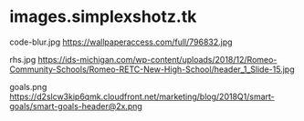 # images.simplexshotz.tk

code-blur.jpg
https://wallpaperaccess.com/full/796832.jpg

rhs.jpg
https://ids-michigan.com/wp-content/uploads/2018/12/Romeo-Community-Schools/Romeo-RETC-New-High-School/header_1_Slide-15.jpg

goals.png
https://d2slcw3kip6qmk.cloudfront.net/marketing/blog/2018Q1/smart-goals/smart-goals-header@2x.png
